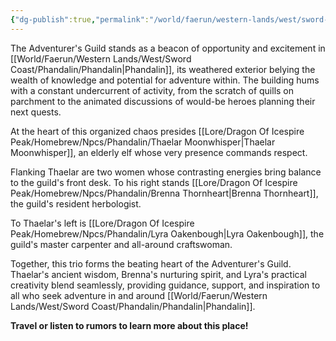 ```yaml
---
{"dg-publish":true,"permalink":"/world/faerun/western-lands/west/sword-coast/phandalin/adventurer-s-guild/"}
---
```


The Adventurer's Guild stands as a beacon of opportunity and excitement in [[World/Faerun/Western Lands/West/Sword Coast/Phandalin/Phandalin\|Phandalin]], its weathered exterior belying the wealth of knowledge and potential for adventure within. The building hums with a constant undercurrent of activity, from the scratch of quills on parchment to the animated discussions of would-be heroes planning their next quests.

At the heart of this organized chaos presides [[Lore/Dragon Of Icespire Peak/Homebrew/Npcs/Phandalin/Thaelar Moonwhisper\|Thaelar Moonwhisper]], an elderly elf whose very presence commands respect. 

Flanking Thaelar are two women whose contrasting energies bring balance to the guild's front desk. To his right stands [[Lore/Dragon Of Icespire Peak/Homebrew/Npcs/Phandalin/Brenna Thornheart\|Brenna Thornheart]], the guild's resident herbologist. 

To Thaelar's left is [[Lore/Dragon Of Icespire Peak/Homebrew/Npcs/Phandalin/Lyra Oakenbough\|Lyra Oakenbough]], the guild's master carpenter and all-around craftswoman. 

Together, this trio forms the beating heart of the Adventurer's Guild. Thaelar's ancient wisdom, Brenna's nurturing spirit, and Lyra's practical creativity blend seamlessly, providing guidance, support, and inspiration to all who seek adventure in and around [[World/Faerun/Western Lands/West/Sword Coast/Phandalin/Phandalin\|Phandalin]].

**Travel or listen to rumors to learn more about this place!**